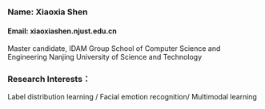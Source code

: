 ### Name: Xiaoxia Shen
#### Email: xiaoxiashen.njust.edu.cn
Master candidate, IDAM Group
School of Computer Science and Engineering
Nanjing University of Science and Technology
### Research Interests：
Label distribution learning /  Facial emotion recognition/ Multimodal learning
